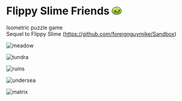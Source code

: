 # Flippy Slime Friends ![slime](assets/fs2res/pack/slime.png)
Isometric puzzle game <br>
Sequel to Flippy Slime (https://github.com/foreignguymike/Sandbox) <br>

![meadow](https://i.imgur.com/dG1As3s.png)

![tundra](https://i.imgur.com/hiVd6T2.png)

![ruins](https://i.imgur.com/205GqfI.png)

![undersea](https://i.imgur.com/pPQOqLZ.png)

![matrix](https://i.imgur.com/5WaNqms.png)
